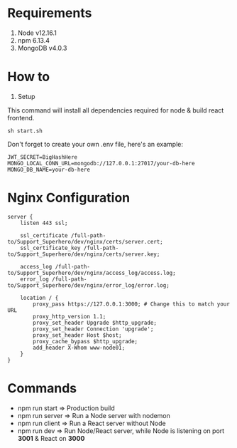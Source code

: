 # Requirements

1. Node v12.16.1
2. npm 6.13.4
3. MongoDB v4.0.3

# How to

1. Setup

This command will install all dependencies required for node & build react frontend.

```
sh start.sh  
```

Don't forget to create your own .env file, here's an example:

```
JWT_SECRET=BigHashHere
MONGO_LOCAL_CONN_URL=mongodb://127.0.0.1:27017/your-db-here
MONGO_DB_NAME=your-db-here
```

# Nginx Configuration

```
server {
    listen 443 ssl;

    ssl_certificate /full-path-to/Support_Superhero/dev/nginx/certs/server.cert; 
    ssl_certificate_key /full-path-to/Support_Superhero/dev/nginx/certs/server.key;

    access_log /full-path-to/Support_Superhero/dev/nginx/access_log/access.log;
    error_log /full-path-to/Support_Superhero/dev/nginx/error_log/error.log;

    location / {
        proxy_pass https://127.0.0.1:3000; # Change this to match your URL
        proxy_http_version 1.1;
        proxy_set_header Upgrade $http_upgrade;
        proxy_set_header Connection 'upgrade';
        proxy_set_header Host $host;
        proxy_cache_bypass $http_upgrade;
        add_header X-Whom www-node01;
    }
}
```

# Commands

* npm run start => Production build
* npm run server => Run a Node server with nodemon
* npm run client => Run a React server without Node
* npm run dev => Run Node/React server, while Node is listening on port **3001** & React on **3000**